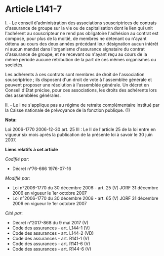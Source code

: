# Article L141-7

I. - Le conseil d'administration des associations souscriptrices de contrats d'assurance de groupe sur la vie ou de
capitalisation dont le lien qui unit l'adhérent au souscripteur ne rend pas obligatoire l'adhésion au contrat est composé,
pour plus de la moitié, de membres ne détenant ou n'ayant détenu au cours des deux années précédant leur désignation aucun
intérêt ni aucun mandat dans l'organisme d'assurance signataire du contrat d'assurance de groupe, et ne recevant ou n'ayant
reçu au cours de la même période aucune rétribution de la part de ces mêmes organismes ou sociétés.

Les adhérents à ces contrats sont membres de droit de l'association souscriptrice ; ils disposent d'un droit de vote à
l'assemblée générale et peuvent proposer une résolution à l'assemblée générale. Un décret en Conseil d'Etat précise, pour ces
associations, les droits des adhérents lors des assemblées générales.

II. - Le I ne s'applique pas au régime de retraite complémentaire institué par la Caisse nationale de prévoyance de la
fonction publique. (1)

**Nota:**

Loi 2006-1770 2006-12-30 art. 25 III : Le II de l'article 25 de la loi entre en vigueur six mois après la publication de la
présente loi à savoir le 30 juin 2007.

**Liens relatifs à cet article**

_Codifié par_:

  - Décret n°76-666 1976-07-16

_Modifié par_:

  - Loi n°2006-1770 du 30 décembre 2006 - art. 25 (V) JORF 31 décembre 2006 en vigueur le 1er octobre 2007
  - Loi n°2006-1770 du 30 décembre 2006 - art. 65 (V) JORF 31 décembre 2006 en vigueur le 1er octobre 2007

_Cité par_:

  - Décret n°2017-868 du 9 mai 2017 (V)
  - Code des assurances - art. L144-1 (V)
  - Code des assurances - art. L144-2 (VD)
  - Code des assurances - art. R141-1 (V)
  - Code des assurances - art. R141-6 (V)
  - Code des assurances - art. R144-6 (V)
